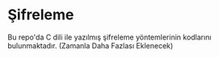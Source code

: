 # Şifreleme
Bu repo'da C dili ile yazılmış şifreleme yöntemlerinin kodlarını bulunmaktadır.
(Zamanla Daha Fazlası Eklenecek)
